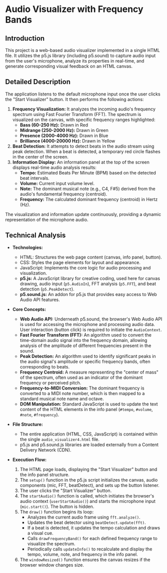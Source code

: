 
# Audio Visualizer with Frequency Bands

## Introduction

This project is a web-based audio visualizer implemented in a single HTML file. It utilizes the p5.js library (including p5.sound) to capture audio input from the user's microphone, analyze its properties in real-time, and generate corresponding visual feedback on an HTML canvas.

## Detailed Description

The application listens to the default microphone input once the user clicks the "Start Visualizer" button. It then performs the following actions:

1.  **Frequency Visualization:** It analyzes the incoming audio's frequency spectrum using Fast Fourier Transform (FFT). The spectrum is visualized on the canvas, with specific frequency ranges highlighted:
    *   **Bass (60-250 Hz):** Drawn in Red
    *   **Midrange (250-2000 Hz):** Drawn in Green
    *   **Presence (2000-4000 Hz):** Drawn in Blue
    *   **Brilliance (4000-20000 Hz):** Drawn in Yellow
2.  **Beat Detection:** It attempts to detect beats in the audio stream using peak detection. When a beat is detected, a temporary red circle flashes in the center of the screen.
3.  **Information Display:** An information panel at the top of the screen displays real-time audio analysis results:
    *   **Tempo:** Estimated Beats Per Minute (BPM) based on the detected beat intervals.
    *   **Volume:** Current input volume level.
    *   **Note:** The dominant musical note (e.g., C4, F#5) derived from the audio's fundamental frequency (centroid).
    *   **Frequency:** The calculated dominant frequency (centroid) in Hertz (Hz).

The visualization and information update continuously, providing a dynamic representation of the microphone audio.

## Technical Analysis

*   **Technologies:**
    *   HTML: Structures the web page content (canvas, info panel, button).
    *   CSS: Styles the page elements for layout and appearance.
    *   JavaScript: Implements the core logic for audio processing and visualization.
    *   **p5.js:** A JavaScript library for creative coding, used here for canvas drawing, audio input (`p5.AudioIn`), FFT analysis (`p5.FFT`), and beat detection (`p5.PeakDetect`).
    *   **p5.sound.js:** An addon for p5.js that provides easy access to Web Audio API features.

*   **Core Concepts:**
    *   **Web Audio API:** Underneath p5.sound, the browser's Web Audio API is used for accessing the microphone and processing audio data. User interaction (button click) is required to initiate the `AudioContext`.
    *   **Fast Fourier Transform (FFT):** An algorithm used to convert the time-domain audio signal into the frequency domain, allowing analysis of the amplitude of different frequencies present in the sound.
    *   **Peak Detection:** An algorithm used to identify significant peaks in the audio signal's amplitude or specific frequency bands, often corresponding to beats.
    *   **Frequency Centroid:** A measure representing the "center of mass" of the spectrum, often used as an indicator of the dominant frequency or perceived pitch.
    *   **Frequency-to-MIDI Conversion:** The dominant frequency is converted to a MIDI note number, which is then mapped to a standard musical note name and octave.
    *   **DOM Manipulation:** Standard JavaScript is used to update the text content of the HTML elements in the info panel (`#tempo`, `#volume`, `#note`, `#frequency`).

*   **File Structure:**
    *   The entire application (HTML, CSS, JavaScript) is contained within the single `audio_visualizer4.html` file.
    *   p5.js and p5.sound.js libraries are loaded externally from a Content Delivery Network (CDN).

*   **Execution Flow:**
    1.  The HTML page loads, displaying the "Start Visualizer" button and the info panel structure.
    2.  The `setup()` function in the p5.js script initializes the canvas, audio components (mic, FFT, beatDetect), and sets up the button listener.
    3.  The user clicks the "Start Visualizer" button.
    4.  The `startAudio()` function is called, which initiates the browser's audio context (`userStartAudio()`) and starts the microphone input (`mic.start()`). The button is hidden.
    5.  The `draw()` function begins its loop:
        *   Analyzes the current audio frame using `fft.analyze()`.
        *   Updates the beat detector using `beatDetect.update(fft)`.
        *   If a beat is detected, it updates the tempo calculation and draws a visual cue.
        *   Calls `drawFrequencyBand()` for each defined frequency range to visualize the spectrum.
        *   Periodically calls `updateInfo()` to recalculate and display the tempo, volume, note, and frequency in the info panel.
    6.  The `windowResized()` function ensures the canvas resizes if the browser window changes size.

```